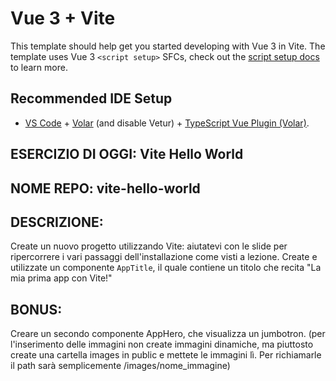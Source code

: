 # Vue 3 + Vite

This template should help get you started developing with Vue 3 in Vite. The template uses Vue 3 `<script setup>` SFCs, check out the [script setup docs](https://v3.vuejs.org/api/sfc-script-setup.html#sfc-script-setup) to learn more.

## Recommended IDE Setup

- [VS Code](https://code.visualstudio.com/) + [Volar](https://marketplace.visualstudio.com/items?itemName=Vue.volar) (and disable Vetur) + [TypeScript Vue Plugin (Volar)](https://marketplace.visualstudio.com/items?itemName=Vue.vscode-typescript-vue-plugin).

## ESERCIZIO DI OGGI: Vite Hello World

## NOME REPO: vite-hello-world

## DESCRIZIONE:
Create un nuovo progetto utilizzando Vite: aiutatevi con le slide per ripercorrere i vari passaggi dell'installazione come visti a lezione.
Create e utilizzate un componente `AppTitle`, il quale contiene un titolo che recita "La mia prima app con Vite!"

## BONUS:
Creare un secondo componente AppHero, che visualizza un jumbotron.
(per l'inserimento delle immagini non create immagini dinamiche, ma piuttosto create una cartella images in public e mettete le immagini lì. Per richiamarle il path sarà semplicemente  /images/nome_immagine)